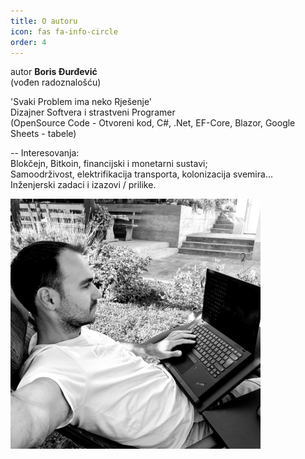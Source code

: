 ```yaml
---
title: O autoru
icon: fas fa-info-circle
order: 4
---
```


autor **Boris Đurđević**<br>
(vođen radoznalošću)<br>

'Svaki Problem ima neko Rješenje'<br>
Dizajner Softvera i strastveni Programer<br>
(OpenSource Code -  Otvoreni kod, C#, .Net, EF-Core, Blazor, Google Sheets - tabele)

-- Interesovanja:<br>
Blokčejn, Bitkoin, financijski i monetarni sustavi;<br>
Samoodrživost, elektrifikacija transporta, kolonizacija svemira...<br>
Inženjerski zadaci i izazovi / prilike.

<img src="https://raw.githubusercontent.com/borisdj/borisdj.github.io/main/assets/images/photo.jpg" width="400" height="400" />
